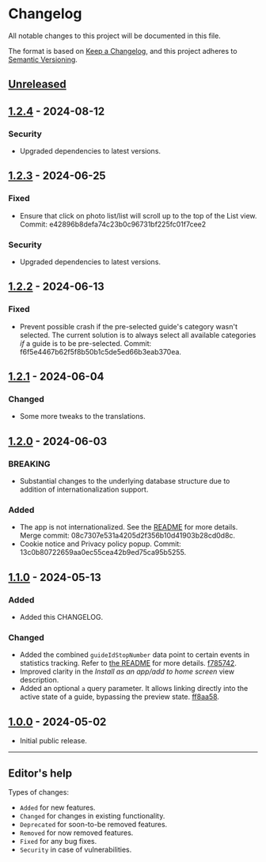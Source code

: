 <!-- markdownlint-disable MD024 - because we want to duplicate headings, such as Added or Fixed.-->

# Changelog

All notable changes to this project will be documented in this file.

The format is based on [Keep a Changelog](https://keepachangelog.com/en/1.0.0/),
and this project adheres to [Semantic Versioning](https://semver.org/spec/v2.0.0.html).

## [Unreleased]

## [1.2.4] - 2024-08-12

### Security

- Upgraded dependencies to latest versions.

## [1.2.3] - 2024-06-25

### Fixed

- Ensure that click on photo list/list will scroll up to the top of the List view. Commit: e42896b8defa74c23b0c96731bf225fc01f7cee2

### Security

- Upgraded dependencies to latest versions.

## [1.2.2] - 2024-06-13

### Fixed

- Prevent possible crash if the pre-selected guide's category wasn't selected. The current solution is to always select all available categories _if_ a guide is to be pre-selected. Commit: f6f5e4467b62f5f8b50b1c5de5ed66b3eab370ea.

## [1.2.1] - 2024-06-04

### Changed

- Some more tweaks to the translations.

## [1.2.0] - 2024-06-03

### BREAKING

- Substantial changes to the underlying database structure due to addition of internationalization support.

### Added

- The app is not internationalized. See the [README](https://github.com/GIS-Halmstad/audioguide/blob/main/README.md#internationalization-i18n) for more details. Merge commit: 08c7307e531a4205d2f356b10d41903b28cd0d8c.
- Cookie notice and Privacy policy popup. Commit: 13c0b80722659aa0ec55cea42b9ed75ca95b5255.

## [1.1.0] - 2024-05-13

### Added

- Added this CHANGELOG.

### Changed

- Added the combined `guideIdStopNumber` data point to certain events in statistics tracking. Refer to [the README](https://github.com/GIS-Halmstad/audioguide/blob/main/README.md#statistics) for more details. [f785742](https://github.com/GIS-Halmstad/audioguide/commit/f7857427be2d69a77d6863cf58d2aae78a82abc7).
- Improved clarity in the _Install as an app/add to home screen_ view description.
- Added an optional `a` query parameter. It allows linking directly into the active state of a guide, bypassing the preview state. [ff8aa58](https://github.com/GIS-Halmstad/audioguide/commit/ff8aa58).

## [1.0.0] - 2024-05-02

- Initial public release.

[unreleased]: https://github.com/GIS-Halmstad/audioguide/compare/v1.2.4...main
[1.2.4]: https://github.com/GIS-Halmstad/audioguide/compare/v1.2.3...v1.2.4
[1.2.3]: https://github.com/GIS-Halmstad/audioguide/compare/v1.2.2...v1.2.3
[1.2.2]: https://github.com/GIS-Halmstad/audioguide/compare/v1.2.1...v1.2.2
[1.2.1]: https://github.com/GIS-Halmstad/audioguide/compare/v1.2.0...v1.2.1
[1.2.0]: https://github.com/GIS-Halmstad/audioguide/compare/v1.1.0...v1.2.0
[1.1.0]: https://github.com/GIS-Halmstad/audioguide/compare/v1.0.0...v1.1.0
[1.0.0]: https://github.com/GIS-Halmstad/audioguide/releases/tag/v1.0.0

---

## Editor's help

Types of changes:

- `Added` for new features.
- `Changed` for changes in existing functionality.
- `Deprecated` for soon-to-be removed features.
- `Removed` for now removed features.
- `Fixed` for any bug fixes.
- `Security` in case of vulnerabilities.
